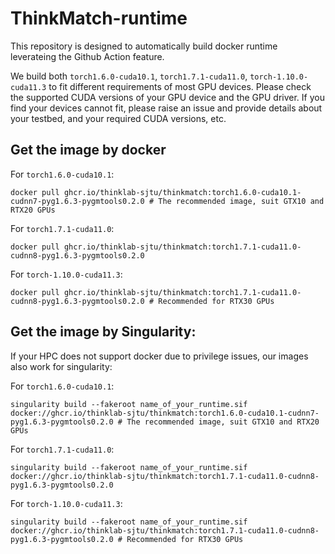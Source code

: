 # ThinkMatch-runtime

This repository is designed to automatically build docker runtime leverateing the Github Action feature.

We build both ``torch1.6.0-cuda10.1``, ``torch1.7.1-cuda11.0``, ``torch-1.10.0-cuda11.3`` to fit different requirements of most GPU devices. Please check the supported CUDA versions of your GPU device and the GPU driver. If you find your devices cannot fit, please raise an issue and provide details about your testbed, and your required CUDA versions, etc. 


## Get the image by docker

For ``torch1.6.0-cuda10.1``:

```
docker pull ghcr.io/thinklab-sjtu/thinkmatch:torch1.6.0-cuda10.1-cudnn7-pyg1.6.3-pygmtools0.2.0 # The recommended image, suit GTX10 and RTX20 GPUs
```

For ``torch1.7.1-cuda11.0``:

```
docker pull ghcr.io/thinklab-sjtu/thinkmatch:torch1.7.1-cuda11.0-cudnn8-pyg1.6.3-pygmtools0.2.0
```

For ``torch-1.10.0-cuda11.3``:

```
docker pull ghcr.io/thinklab-sjtu/thinkmatch:torch1.7.1-cuda11.0-cudnn8-pyg1.6.3-pygmtools0.2.0 # Recommended for RTX30 GPUs
```

## Get the image by Singularity:

If your HPC does not support docker due to privilege issues, our images also work for singularity:

For ``torch1.6.0-cuda10.1``:

```
singularity build --fakeroot name_of_your_runtime.sif docker://ghcr.io/thinklab-sjtu/thinkmatch:torch1.6.0-cuda10.1-cudnn7-pyg1.6.3-pygmtools0.2.0 # The recommended image, suit GTX10 and RTX20 GPUs
```

For ``torch1.7.1-cuda11.0``:

```
singularity build --fakeroot name_of_your_runtime.sif docker://ghcr.io/thinklab-sjtu/thinkmatch:torch1.7.1-cuda11.0-cudnn8-pyg1.6.3-pygmtools0.2.0
```

For ``torch-1.10.0-cuda11.3``:

```
singularity build --fakeroot name_of_your_runtime.sif docker://ghcr.io/thinklab-sjtu/thinkmatch:torch1.7.1-cuda11.0-cudnn8-pyg1.6.3-pygmtools0.2.0 # Recommended for RTX30 GPUs
```
